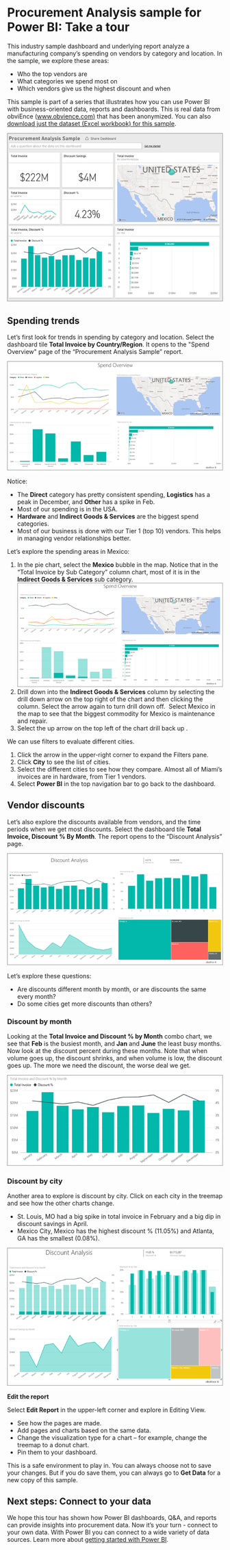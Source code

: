 <properties 
   pageTitle="Procurement Analysis sample for Power BI: Take a tour"
   description="Procurement Analysis sample for Power BI: Take a tour"
   services="powerbi" 
   documentationCenter="" 
   authors="maggiesMSFT" 
   manager="mblythe" 
   editor=""
   tags=""/>
 
<tags
   ms.service="powerbi"
   ms.devlang="NA"
   ms.topic="article"
   ms.tgt_pltfrm="NA"
   ms.workload="powerbi"
   ms.date="11/06/2015"
   ms.author="maggies"/>

# Procurement Analysis sample for Power BI: Take a tour 

This industry sample dashboard and underlying report analyze a manufacturing company’s spending on vendors by category and location. In the sample, we explore these areas:

-   Who the top vendors are
-   What categories we spend most on
-   Which vendors give us the highest discount and when

This sample is part of a series that illustrates how you can use  Power BI with business-oriented data, reports and dashboards. This is real data from obviEnce ([www.obvience.com)](http://www.obvience.com/) that has been anonymized. You can also [download just the dataset (Excel workbook) for this sample](http://go.microsoft.com/fwlink/?LinkId=528592).

![](media/powerbi-sample-procurement-analysis-take-a-tour/procurement1.png)

## Spending trends

Let’s first look for trends in spending by category and location. Select the dashboard tile **Total Invoice by Country/Region**. It opens to the "Spend Overview" page of the “Procurement Analysis Sample” report.

![](media/powerbi-sample-procurement-analysis-take-a-tour/procurement2.png)

Notice:

-   The **Direct** category has pretty consistent spending,
    **Logistics** has a peak in December, and **Other** has a spike
    in Feb.
-   Most of our spending is in the USA.
-   **Hardware** and **Indirect Goods & Services** are the biggest
    spend categories.
-   Most of our business is done with our Tier 1 (top 10) vendors. This
    helps in managing vendor relationships better.

Let’s explore the spending areas in Mexico:

1.  In the pie chart, select the **Mexico** bubble in the map. Notice
    that in the “Total Invoice by Sub Category” column chart, most of it
    is in the **Indirect Goods & Services** sub category.\
    ![](media/powerbi-sample-procurement-analysis-take-a-tour/procurement3.png)
2.  Drill down into the **Indirect Goods & Services** column by
    selecting the drill down arrow on the top right of the chart and
    then clicking the column. Select the arrow again to turn drill down
    off.  Select Mexico in the map to see that the biggest commodity for
    Mexico is maintenance and repair.
3.  Select the up arrow on the top left of the chart drill back up .

We can use filters to evaluate different cities.

1.  Click the arrow in the upper-right corner to expand the Filters pane.
2.  Click **City** to see the list of cities.
3.  Select the different cities to see how they compare. Almost all of Miami’s invoices are in hardware, from Tier 1 vendors.
4.  Select **Power BI** in the top navigation bar to go back to
    the dashboard.

## Vendor discounts

Let’s also explore the discounts available from vendors, and the time
periods when we get most discounts. Select the dashboard tile **Total
Invoice, Discount % By Month**. The
report opens to the “Discount Analysis” page. 

![](media/powerbi-sample-procurement-analysis-take-a-tour/procurement4.png)

Let’s explore these
questions:
-   Are discounts different month by month, or are discounts the same every month?
-   Do some cities get more discounts than others?

### Discount by month

Looking at the **Total Invoice and Discount % by Month** combo chart, we see that **Feb** is the busiest month, and **Jan** and **June** the least busy months. Now look at the discount percent during these months.
Note that when volume goes up, the discount shrinks, and when volume is low, the discount goes up. The more we need the discount, the worse deal we get.

![](media/powerbi-sample-procurement-analysis-take-a-tour/procurement5.png)

### Discount by city

Another area to explore is discount by city. Click on each city in the treemap and see how the other charts change. 

-   St. Louis, MO had a big spike in total invoice in February and a big dip in discount savings in April.
-   Mexico City, Mexico has the highest discount % (11.05%) and Atlanta, GA has the smallest (0.08%).

![](media/powerbi-sample-procurement-analysis-take-a-tour/procurement6.png)

**Edit the report**

Select **Edit Report** in the upper-left corner and explore in Editing View.

-   See how the pages are made.
-   Add pages and charts based on the same data.
-   Change the visualization type for a chart – for example, change the treemap to a donut chart.
-   Pin them to your dashboard.

This is a safe environment to play in. You can always choose not to save your changes. But if you do save them, you can always go to **Get Data** for a new copy of this sample.

## Next steps: Connect to your data 

We hope this tour has shown how Power BI dashboards, Q&A, and reports
can provide insights into procurement data. Now it’s your turn - connect to your own data. With Power BI you can connect to a wide variety of data sources. Learn more about [getting started with Power BI](https://support.office.com/article/Get-Started-with-Power-BI-Preview-0f0237e2-f74f-49ab-82ea-1990c3c3deb8).
